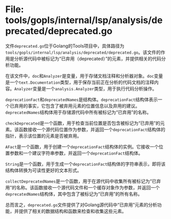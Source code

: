 # File: tools/gopls/internal/lsp/analysis/deprecated/deprecated.go

文件`deprecated.go`位于Golang的Tools项目中，具体路径为`tools/gopls/internal/lsp/analysis/deprecated/deprecated.go`。该文件的作用是分析源代码中被标记为“已弃用（deprecated）”的元素，并提供相关的代码分析功能。

在该文件中，`doc`和`Analyzer`是变量，用于存储文档注释和分析器对象。`doc`变量是一个`text.Documentation`类型，用于保存当前正在分析的代码文档的注释内容。`Analyzer`变量是一个`analysis.Analyzer`类型，用于执行代码分析操作。

`deprecationFact`和`deprecatedNames`是结构体。`deprecationFact`结构体表示一个已弃用的事实，它包含了被弃用元素的位置信息以及弃用的建议。`deprecatedNames`结构体用于存储源代码中所有被标记为“已弃用”的名称。

`checkDeprecated`是一个函数，用于检查当前位置是否包含被标记为“已弃用”的元素。该函数接收一个源代码位置作为参数，并返回一个`deprecationFact`结构体的指针，表示该位置的元素是否被弃用。

`AFact`是一个函数，用于创建一个`deprecationFact`结构体的实例。它接收一个位置参数和一个建议字符串参数，并返回一个`deprecationFact`结构体。

`String`是一个函数，用于生成一个`deprecationFact`结构体的字符串表示，即将该结构体转换为可读性更好的文本形式。

`collectDeprecatedNames`是一个函数，用于在源代码中收集所有被标记为“已弃用”的名称。该函数接收一个源代码文件和一个缓存对象作为参数，并返回一个`deprecatedNames`结构体，其中包含了被标记为“已弃用”的所有名称。

总而言之，`deprecated.go`文件提供了对Golang源代码中“已弃用”元素的分析功能，并提供了相关的数据结构和函数来检查和收集这些元素。

